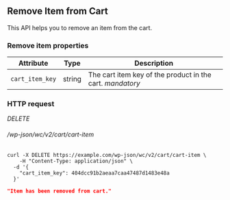 ## Remove Item from Cart ##

This API helps you to remove an item from the cart.

### Remove item properties ###

| Attribute       | Type   | Description                                   |
| --------------- | ------ | --------------------------------------------- |
| `cart_item_key` | string | The cart item key of the product in the cart. <i class="label label-info">mandatory</i> |

### HTTP request ###

<div class="api-endpoint">
	<div class="endpoint-data">
		<i class="label label-delete">DELETE</i>
		<h6>/wp-json/wc/v2/cart/cart-item</h6>
	</div>
</div>

```shell
curl -X DELETE https://example.com/wp-json/wc/v2/cart/cart-item \
	-H "Content-Type: application/json" \
  -d '{
    "cart_item_key": 404dcc91b2aeaa7caa47487d1483e48a
  }'
```

```json
"Item has been removed from cart."
```
